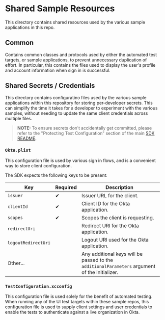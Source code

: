 # Shared Sample Resources

This directory contains shared resources used by the various sample applications in this repo.

## Common

Contains common classes and protocols used by either the automated test targets, or sample applications, to prevent unnecessary duplication of effort. In particular, this contains the files used to display the user's profile and account information when sign in is successful.

## Shared Secrets / Credentials

This directory contains configuratino files used by the various sample applications within this repository for storing per-developer secrets. This can simplify the time it takes for a developer to experiment with the various samples, without needing to update the same client credentials across multiple files.

> **NOTE:** To ensure secrets don't accidentally get committed, please refer to the "Protecting Test Configuration" section of the main [SDK README](../../README.md).

### `Okta.plist`

This configuration file is used by various sign in flows, and is a convenient way to store client configuration. 

The SDK expects the following keys to be present:

 Key | Required | Description |
---|---|---
`issuer` | ✔ | Issuer URL for the client.
`clientId` | ✔ | Client ID for the Okta application.
`scopes` | ✔ | Scopes the client is requesting.
`redirectUri` |    | Redirect URI for the Okta application.
`logoutRedirectUri` | | Logout URI used for the Okta application.
Other... | | Any additional keys will be passed to the `additionalParameters` argument of the initializer.

### `TestConfiguration.xcconfig`

This configuration file is used solely for the benefit of automated testing. When running any of the UI test targets within these sample repos, this configuration file is used to supply client settings and user credentials to enable the tests to authenticate against a live organization in Okta.
